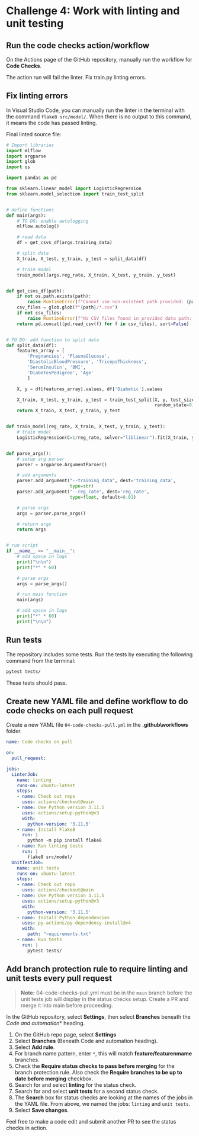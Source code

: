 # Challenge 4: Work with linting and unit testing

## Run the code checks action/workflow

On the Actions page of the GitHub repository, manually run the workflow for **Code Checks**.

The action run will fail the linter. Fix train.py linting errors.

## Fix linting errors

In Visual Studio Code, you can manually run the linter in the terminal with the command `flake8 src/model/`. When there is no output to this command, it means the code has passed linting.

Final linted source file:

```python
# Import libraries
import mlflow
import argparse
import glob
import os

import pandas as pd

from sklearn.linear_model import LogisticRegression
from sklearn.model_selection import train_test_split


# define functions
def main(args):
    # TO DO: enable autologging
    mlflow.autolog()

    # read data
    df = get_csvs_df(args.training_data)

    # split data
    X_train, X_test, y_train, y_test = split_data(df)

    # train model
    train_model(args.reg_rate, X_train, X_test, y_train, y_test)


def get_csvs_df(path):
    if not os.path.exists(path):
        raise RuntimeError(f"Cannot use non-existent path provided: {path}")
    csv_files = glob.glob(f"{path}/*.csv")
    if not csv_files:
        raise RuntimeError(f"No CSV files found in provided data path: {path}")
    return pd.concat((pd.read_csv(f) for f in csv_files), sort=False)


# TO DO: add function to split data
def split_data(df):
    features_array = [
        'Pregnancies', 'PlasmaGlucose',
        'DiastolicBloodPressure', 'TricepsThickness',
        'SerumInsulin', 'BMI',
        'DiabetesPedigree', 'Age'
        ]

    X, y = df[features_array].values, df['Diabetic'].values

    X_train, X_test, y_train, y_test = train_test_split(X, y, test_size=0.30,
                                                        random_state=0)
    return X_train, X_test, y_train, y_test


def train_model(reg_rate, X_train, X_test, y_train, y_test):
    # train model
    LogisticRegression(C=1/reg_rate, solver="liblinear").fit(X_train, y_train)


def parse_args():
    # setup arg parser
    parser = argparse.ArgumentParser()

    # add arguments
    parser.add_argument("--training_data", dest='training_data',
                        type=str)
    parser.add_argument("--reg_rate", dest='reg_rate',
                        type=float, default=0.01)

    # parse args
    args = parser.parse_args()

    # return args
    return args


# run script
if __name__ == "__main__":
    # add space in logs
    print("\n\n")
    print("*" * 60)

    # parse args
    args = parse_args()

    # run main function
    main(args)

    # add space in logs
    print("*" * 60)
    print("\n\n")

```

## Run tests

The repository includes some tests. Run the tests by executing the following command from the terminal:

```bash
pytest tests/
```

These tests should pass.

## Create new YAML file and define workflow to do code checks on each pull request

Create a new YAML file `04-code-checks-pull.yml` in the **.github\workflows** folder.

```yml
name: Code checks on pull

on:
  pull_request:

jobs:
  LinterJob:
    name: linting
    runs-on: ubuntu-latest
    steps:
    - name: Check out repo
      uses: actions/checkout@main
    - name: Use Python version 3.11.5
      uses: actions/setup-python@v3
      with:
        python-version: '3.11.5'
    - name: Install Flake8
      run: |
        python -m pip install flake8
    - name: Run linting tests
      run: | 
        flake8 src/model/
  UnitTestJob:
    name: unit tests
    runs-on: ubuntu-latest
    steps:
    - name: Check out repo
      uses: actions/checkout@main
    - name: Use Python version 3.11.5
      uses: actions/setup-python@v3
      with:
        python-version: '3.11.5'
    - name: Install Python dependencies
      uses: py-actions/py-dependency-install@v4
      with:
        path: "requirements.txt"
    - name: Run tests
      run: |
        pytest tests/
```

## Add branch protection rule to require linting and unit tests every pull request

>**Note:** 04-code-checks-pull.yml must be in the `main` branch before the unit tests job will display in the status checks setup. Create a PR and merge it into main before proceeding.

In the GitHub repository, select **Settings**, then select **Branches** beneath the *Code and automation** heading.

1. On the GitHub repo page, select **Settings**
2. Select **Branches** (Beneath Code and automation heading).
3. Select **Add rule**.
4. For branch name pattern, enter `*`, this will match **feature/featurenmame** branches.
5. Check the **Require status checks to pass before merging** for the branch protection rule. Also check the **Require branches to be up to date before merging** checkbox.
6. Search for and select **linting** for the status check.
7. Search for and select **unit tests** for a second status check.
8. The **Search** box for status checks are looking at the names of the jobs in the YAML file. From above, we named the jobs: `linting` and `unit tests`.
9. Select **Save changes**.

Feel free to make a code edit and submit another PR to see the status checks in action.
